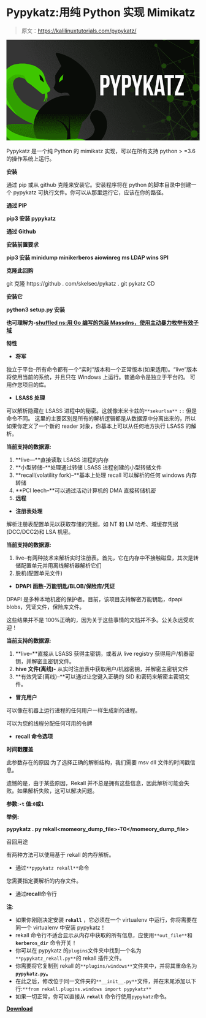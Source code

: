 # Pypykatz:用纯 Python 实现 Mimikatz

> 原文：<https://kalilinuxtutorials.com/pypykatz/>

[![Pypykatz : Mimikatz Implementation In Pure Python](img/8d22ace98a1ea6bb9a03d8c125577e8a.png "Pypykatz : Mimikatz Implementation In Pure Python")](https://1.bp.blogspot.com/-GlrAxeHy_BQ/XnRbXV1xNDI/AAAAAAAAFkQ/lpHjT02dHyoawqNmDk1Kb8BCGpEvNmnZACLcBGAsYHQ/s1600/pypykatz.png)

Pypykatz 是一个纯 Python 的 mimikatz 实现，可以在所有支持 python > =3.6 的操作系统上运行。

**安装**

通过 pip 或从 github 克隆来安装它。安装程序将在 python 的脚本目录中创建一个 pypykatz 可执行文件。你可以从那里运行它，应该在你的路径。

**通过 PIP**

**pip3 安装 pypykatz**

**通过 Github**

**安装前置要求**

**pip3 安装 minidump minikerberos aiowinreg ms LDAP wins SPI**

**克隆此回购**

git 克隆 https://github . com/skelsec/pykatz . git
pykatz CD

**安装它**

**python3 setup.py 安装**

**也可理解为-[shuffled ns:用 Go 编写的包装 Massdns，使用主动暴力枚举有效子域](https://kalilinuxtutorials.com/shuffledns/)**

**特性**

*   **将军**

独立于平台–所有命令都有一个“实时”版本和一个正常版本(如果适用)。“live”版本将使用当前的系统，并且只在 Windows 上运行。普通命令是独立于平台的。
可用作您项目的库。

*   **LSASS 处理**

可以解析隐藏在 LSASS 进程中的秘密。这就像米米卡兹的`**sekurlsa**` **`::`** 但是命令不同。
这里的主要区别是所有的解析逻辑都是从数据源中分离出来的，所以如果你定义了一个新的 reader 对象，你基本上可以从任何地方执行 LSASS 的解析。

**当前支持的数据源:**

1.  **live—**直接读取 LSASS 进程的内存
2.  **小型转储–**处理通过转储 LSASS 进程创建的小型转储文件
3.  **recall(volatility fork)–**基本上处理 recall 可以解析的任何 windows 内存转储
4.  **PCI leech–**可以通过活动计算机的 DMA 直接转储机密
5.  **远程**

*   **注册表处理**

解析注册表配置单元以获取存储的凭据，如 NT 和 LM 哈希、域缓存凭据(DCC/DCC2)和 LSA 机密。

**当前支持的数据源:**

1.  live–有两种技术来解析实时注册表。首先，它在内存中不接触磁盘，其次是转储配置单元并用离线解析器解析它们
2.  脱机(配置单元文件)

*   **DPAPI 函数–万能钥匙/BLOB/保险库/凭证**

DPAPI 是多种本地机密的保护者。目前，该项目支持解密万能钥匙，dpapi blobs，凭证文件，保险库文件。

这些结果并不是 100%正确的，因为关于这些事情的文档并不多。公关永远受欢迎！

**当前支持的数据源:**

1.  **live–**直接从 LSASS 获得主密钥，或者从 live registry 获得用户/机器密钥，并解密主密钥文件。
2.  **hive 文件(离线)-** 从实时注册表中获取用户/机器密钥，并解密主密钥文件
3.  **有效凭证(离线)–**可以通过让您键入正确的 SID 和密码来解密主密钥文件。

*   **冒充用户**

可以像在机器上运行进程的任何用户一样生成新的进程。

可以为您的线程分配任何可用的令牌

*   **recall 命令选项**

**时间戳覆盖**

此参数存在的原因:为了选择正确的解析结构，我们需要 msv dll 文件的时间戳信息。

遗憾的是，由于某些原因，Rekall 并不总是拥有这些信息，因此解析可能会失败。如果解析失败，这可以解决问题。

**参数:`-t`
值:`0`或`1`**

**举例:**

**pypykatz . py rekall<momeory_dump_file>-T0</momeory_dump_file>**

召回用途

有两种方法可以使用基于 rekall 的内存解析。

*   通过`**pypykatz rekall**`命令

您需要指定要解析的内存文件。

*   通过**recall**命令行

**注**:

*   如果你刚刚决定安装 **`rekall`** ，它必须在一个 virtualenv 中运行，你将需要在同一个 virtualenv 中安装 pypykatz！
*   rekall 命令行不适合显示从内存中获取的所有信息，应使用`**out_file**`和 **`kerberos_dir`** 命令开关！
*   你可以在 pypykatz 的`plugins`文件夹中找到一个名为`**pypykatz_rekall.py**`的 rekall 插件文件。
*   你需要将它复制到 rekall 的`**plugins/windows**`文件夹中，并将其重命名为 **`pypykatz.py`。**
*   在此之后，修改位于同一文件夹的`**__init__.py**`文件，并在末尾添加以下行:`**from rekall.plugins.windows import pypykatz**`
*   如果一切正常，你可以直接从 **`rekall`** 命令行使用`pypykatz`命令。

[**Download**](https://github.com/skelsec/pypykatz)